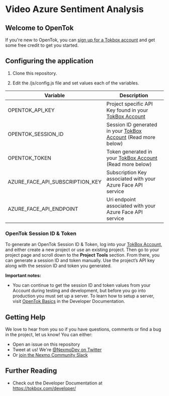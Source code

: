 # Video Azure Sentiment Analysis

<!-- Add a paragraph about the project. What does it do? Who is it for? Is it actively supported? Your reader just clicked on a random link from another web page and has no idea what Nexmo is ... -->

## Welcome to OpenTok

<!-- change "github-repo" at the end of the link to be the name of your repo, this helps us understand which projects are driving signups so we can do more stuff that developers love -->

If you're new to OpenTok, you can [sign up for a Tokbox account](https://tokbox.com/account/user/signup?utm_source=DEV_REL&utm_medium=github&utm_campaign=video-azure-sentiment) and get some free credit to get you started.

## Configuring the application

1. Clone this repository.

2. Edit the /js/config.js file and set values each of the variables.

| Variable                        | Description                                                     |
| ------------------------------- | --------------------------------------------------------------- |
| OPENTOK_API_KEY                 | Project specific API Key found in your [TokBox Account]         |
| OPENTOK_SESSION_ID              | Session ID generated in your [TokBox Account] (Read more below) |
| OPENTOK_TOKEN                   | Token generated in your [TokBox Account] (Read more below)      |
| AZURE_FACE_API_SUBSCRIPTION_KEY | Subscription Key associated with your Azure Face API service    |
| AZURE_FACE_API_ENDPOINT         | Uri endpoint associated with your Azure Face API service        |

### OpenTok Session ID & Token

To generate an OpenTok Session ID & Token, log into your [TokBox Account], and either create
a new project or use an existing project. Then go to your project page and scroll down to the
**Project Tools** section. From there, you can generate a session ID and token manually. Use the
project’s API key along with the session ID and token you generated.

**Important notes:**

- You can continue to get the session ID and token values from your Account during testing and
  development, but before you go into production you must set up a server. To learn how to setup a
  server, visit [OpenTok Basics](https://tokbox.com/developer/guides/basics/) in the Developer Documentation.

## Getting Help

We love to hear from you so if you have questions, comments or find a bug in the project, let us know! You can either:

- Open an issue on this repository
- Tweet at us! We're [@NexmoDev on Twitter](https://twitter.com/NexmoDev)
- Or [join the Nexmo Community Slack](https://developer.nexmo.com/community/slack)

## Further Reading

- Check out the Developer Documentation at <https://tokbox.com/developer/>

<!-- add links to the api reference, other documentation, related blog posts, whatever someone who has read this far might find interesting :) -->

[tokbox account]: https://tokbox.com/account
